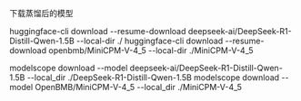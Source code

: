 下载蒸馏后的模型

huggingface-cli download --resume-download deepseek-ai/DeepSeek-R1-Distill-Qwen-1.5B --local-dir ./
huggingface-cli download --resume-download openbmb/MiniCPM-V-4_5 --local-dir ./MiniCPM-V-4_5

modelscope download --model deepseek-ai/DeepSeek-R1-Distill-Qwen-1.5B  --local_dir ./DeepSeek-R1-Distill-Qwen-1.5B
modelscope download --model OpenBMB/MiniCPM-V-4_5 --local_dir ./MiniCPM-V-4_5